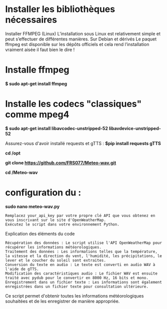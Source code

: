 # Installer les bibliothèques nécessaires

Installer FFMPEG (Linux)
L’installation sous Linux est relativement simple et peut s’effectuer de différentes manières.
Sur Debian et dérivés
Le paquet ffmpeg est disponible sur les dépôts officiels et cela rend l’installation vraiment aisée il
faut bien le dire !
# Installe ffmpeg
**$ sudo apt-get install ffmpeg**

# Installe les codecs "classiques" comme mpeg4
**$ sudo apt-get install libavcodec-unstripped-52 libavdevice-unstripped-52**

Assurez-vous d'avoir installé requests et gTTS :
**$pip install requests gTTS**

**cd /opt**

**git clone https://github.com/FRS077/Meteo-wav.git**

**cd /Meteo-wav**

# configuration du  : 
**sudo nano meteo-wav.py**

    Remplacez your_api_key par votre propre clé API que vous obtenez en vous inscrivant sur le site d'OpenWeatherMap.
    Exécutez le script dans votre environnement Python.

Explication des éléments du code

    Récupération des données : Le script utilise l'API OpenWeatherMap pour récupérer les informations météorologiques.
    Traitement des données : Les informations telles que la température, la vitesse et la direction du vent, l'humidité, les précipitations, le lever et le coucher du soleil sont extraites.
    Conversion du texte en audio : Le texte est converti en audio WAV à l'aide de gTTS.
    Modification des caractéristiques audio : Le fichier WAV est ensuite traité avec pydub pour le convertir en 8000 Hz, 16 bits et mono.
    Enregistrement dans un fichier texte : Les informations sont également enregistrées dans un fichier texte pour consultation ultérieure.

Ce script permet d'obtenir toutes les informations météorologiques souhaitées et de les enregistrer de manière appropriée.

